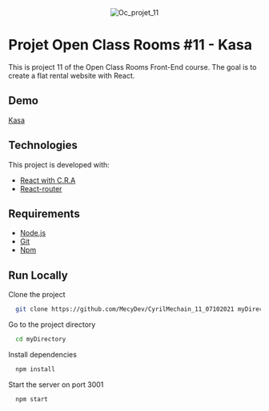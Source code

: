 <div align="center" id="top"> 
  <img src="https://user-images.githubusercontent.com/29403923/168021262-2adde0b2-a990-42cb-b4d8-cea01a115b9a.png" alt="Oc_projet_11" />
</div>

# Projet Open Class Rooms #11 - Kasa

This is project 11 of the Open Class Rooms Front-End course. The goal is to create a flat rental website with React.

## Demo

[Kasa](https://naughty-leakey-4a098b.netlify.app/details/f72a452f)

## Technologies

This project is developed with:

- [React with C.R.A](https://pt-br.reactjs.org/)
- [React-router](https://reactrouter.com/)

## Requirements

- [Node.js](https://nodejs.org/en/)
- [Git](https://git-scm.com/)
- [Npm](https://www.npmjs.com/)

## Run Locally

Clone the project

```bash
  git clone https://github.com/MecyDev/CyrilMechain_11_07102021 myDirectory
```

Go to the project directory

```bash
  cd myDirectory
```

Install dependencies

```bash
  npm install
```

Start the server on port 3001

```bash
  npm start
```
